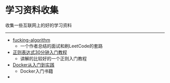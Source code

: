 # 学习资料收集

收集一些互联网上的好的学习资料

---



- [fucking-algorithm](https://github.com/labuladong/fucking-algorithm) 
  - 一个作者总结的面试和刷LeetCode的套路
- [正则表达式30分钟入门教程](https://deerchao.cn/tutorials/regex/regex.htm)
  - 讲解的比较好的一个正则入门教程
- [Docker从入门到实践](https://github.com/yeasy/docker_practice)
  - Docker入门书籍
- 

